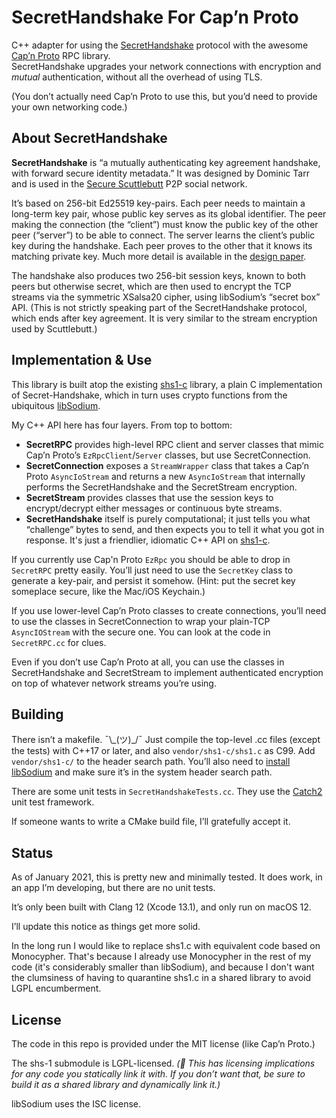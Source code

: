 #  SecretHandshake For Cap’n Proto

C++ adapter for using the [SecretHandshake](https://github.com/auditdrivencrypto/secret-handshake) protocol with the awesome [Cap’n Proto](https://capnproto.org/) RPC library.  
SecretHandshake upgrades your network connections with encryption and _mutual_ authentication, without all the overhead of using TLS.

(You don’t actually need Cap’n Proto to use this, but you’d need to provide your own networking code.)

## About SecretHandshake

**SecretHandshake** is “a mutually authenticating key agreement handshake, with forward secure identity metadata.” It was designed by Dominic Tarr and is used in the [Secure Scuttlebutt](https://scuttlebutt.nz) P2P social network.

It’s based on 256-bit Ed25519 key-pairs. Each peer needs to maintain a long-term key pair, whose public key serves as its global identifier. The peer making the connection (the “client”) must know the public key of the other peer (“server”) to be able to connect. The server learns the client’s public key during the handshake. Each peer proves to the other that it knows its matching private key. Much more detail is available in the [design paper](http://dominictarr.github.io/secret-handshake-paper/shs.pdf).

The handshake also produces two 256-bit session keys, known to both peers but otherwise secret, which are then used to encrypt the TCP streams via the symmetric XSalsa20 cipher, using libSodium’s “secret box” API. (This is not strictly speaking part of the SecretHandshake protocol, which ends after key agreement. It is very similar to the stream encryption used by Scuttlebutt.)

## Implementation & Use

This library is built atop the existing [shs1-c](https://github.com/sunrise-choir/shs1-c) library, a plain C implementation of Secret-Handshake, which in turn uses crypto functions from the ubiquitous [libSodium](https://github.com/jedisct1/libsodium).

My C++ API here has four layers. From top to bottom:

- **SecretRPC** provides high-level RPC client and server classes that mimic Cap’n Proto’s `EzRpcClient`/`Server` classes, but use SecretConnection.
- **SecretConnection** exposes a `StreamWrapper` class that takes a Cap’n Proto `AsyncIoStream` and returns a new `AsyncIoStream` that internally performs the SecretHandshake and the SecretStream encryption.
- **SecretStream** provides classes that use the session keys to encrypt/decrypt either messages or continuous byte streams.
- **SecretHandshake** itself is purely computational; it just tells you what “challenge” bytes to send, and then expects you to tell it what you got in response. It's just a friendlier, idiomatic C++ API on [shs1-c](https://github.com/sunrise-choir/shs1-c). 

If you currently use Cap'n Proto `EzRpc` you should be able to drop in `SecretRPC` pretty easily. You’ll just need to use the `SecretKey` class to generate a key-pair, and persist it somehow. (Hint: put the secret key someplace secure, like the Mac/iOS Keychain.)

If you use lower-level Cap’n Proto classes to create connections, you’ll need to use the classes in SecretConnection to wrap your plain-TCP `AsyncIOStream` with the secure one. You can look at the code in `SecretRPC.cc` for clues.

Even if you don’t use Cap’n Proto at all, you can use the classes in SecretHandshake and SecretStream to implement authenticated encryption on top of whatever network streams you’re using.

## Building

There isn’t a makefile. ¯\\\_(ツ)\_/¯ Just compile the top-level .cc files (except the tests) with C++17 or later, and also `vendor/shs1-c/shs1.c` as C99. Add `vendor/shs1-c/` to the header search path. You’ll also need to [install libSodium](https://libsodium.gitbook.io/doc/installation) and make sure it’s in the system header search path.

There are some unit tests in `SecretHandshakeTests.cc`. They use the [Catch2](https://github.com/catchorg/Catch2) unit test framework. 

If someone wants to write a CMake build file, I’ll gratefully accept it.

## Status

As of January 2021, this is pretty new and minimally tested. It does work, in an app I’m developing, but there are no unit tests.

It’s only been built with Clang 12 (Xcode 13.1), and only run on macOS 12.

I’ll update this notice as things get more solid.

In the long run I would like to replace shs1.c with equivalent code based on Monocypher. That's because I already use Monocypher in the rest of my code (it's considerably smaller than libSodium), and because I don't want the clumsiness of having to quarantine shs1.c in a shared library to avoid LGPL encumberment.

## License

The code in this repo is provided under the MIT license (like Cap’n Proto.)

The shs-1 submodule is LGPL-licensed. _(🚨 This has licensing implications for any code you statically link it with. If you don’t want that, be sure to build it as a shared library and dynamically link it.)_

libSodium uses the ISC license.
